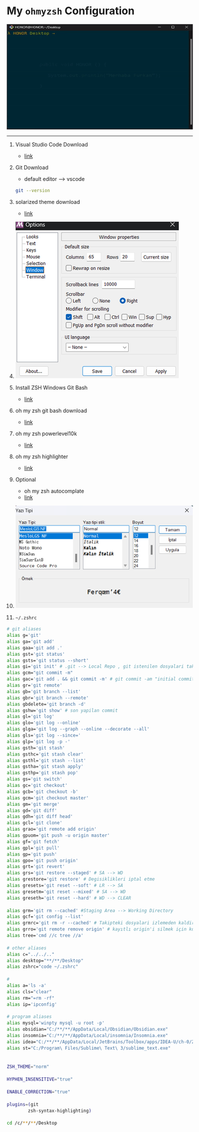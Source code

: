 # My `ohmyzsh` Configuration

![ohmyzsh](/images/ohmyzsh.gif)

---

1. Visual Studio Code Download
   - [link](https://code.visualstudio.com/download)
2. Git Download
   - default editor --> vscode
   ```zsh
   git --version
   ```
3. solarized theme download
   - [link](https://github.com/speedpacer/gitbash_solarized)
4. ![options](./images/GitBashSize.png)
5. Install ZSH Windows Git Bash
   - [link](https://gist.github.com/fworks/af4c896c9de47d827d4caa6fd7154b6b)
6. oh my zsh git bash download
   - [link](https://gist.github.com/fworks/af4c896c9de47d827d4caa6fd7154b6b)
7. oh my zsh powerlevel10k
   - [link](https://github.com/romkatv/powerlevel10k)
8. oh my zsh highlighter
   - [link](https://github.com/zsh-users/zsh-syntax-highlighting/blob/master/INSTALL.md)
9. Optional

   - oh my zsh autocomplate
   - [link](https://gist.github.com/n1snt/454b879b8f0b7995740ae04c5fb5b7df)

10. ![font](./images/GitBashFont.png)
11. `~/.zshrc`

```sh
# git aliases
alias g='git'
alias ga='git add'
alias gaa='git add .'
alias gst='git status'
alias gsts='git status --short'
alias gi='git init' # .git --> Local Repo , git istenilen dosyalari takip etsin
alias gcm="git commit -m"
alias gac='git add . && git commit -m' # git commit -am "initial commit"
alias gr='git remote'
alias gb='git branch --list'
alias gbr='git branch --remote'
alias gbdelete='git branch -d'
alias gshw='git show' # son yapilan commit
alias gl='git log'
alias glo='git log --online'
alias glga='git log --graph --online --decorate --all'
alias gls='git log --since='
alias glp='git log -p -'
alias gsth='git stash'
alias gsthc='git stash clear'
alias gsthl='git stash --list'
alias gstha='git stash apply'
alias gsthp='git stash pop'
alias gs='git switch'
alias gc='git checkout'
alias gcb='git checkout -b'
alias gcm='git checkout master'
alias gm='git merge'
alias gd='git diff'
alias gdh='git diff head'
alias gcl='git clone'
alias grao='git remote add origin'
alias gpuom='git push -u origin master'
alias gf='git fetch'
alias gpl='git pull'
alias gp='git push'
alias gpo='git push origin'
alias grt='git revert'
alias grs='git restore --staged' # SA --> WD
alias grestore='git restore' # Degisiklikleri iptal etme
alias gresets='git reset --soft' # LR --> SA
alias gresetm='git reset --mixed' # SA --> WD
alias greseth='git reset --hard' # WD --> CLEAR

alias grm='git rm --cached' #Staging Area --> Working Directory
alias gcf='git config --list'
alias grmrc='git rm -r --cached' # Takipteki dosyalari izlemeden kaldir
alias grro='git remote remove origin' # kayıtlı origin'i silmek için kullanılır
alias tree='cmd //c tree //a'

# other aliases
alias c="../../.."
alias desktop="**/**/Desktop"
alias zshrc="code ~/.zshrc"

#
alias a='ls -a'
alias cls="clear"
alias rm="=rm -rf"
alias ip='ipconfig'

# program aliases
alias mysql='winpty mysql -u root -p'
alias obsidian="C:/**/**/AppData/Local/Obsidian/Obsidian.exe"
alias insomnia="C:/**/**/AppData/Local/insomnia/Insomnia.exe"
alias idea="C:/**/**/AppData/Local/JetBrains/Toolbox/apps/IDEA-U/ch-0/223.8617.56/bin/idea64.exe"
alias st="C:/Program\ Files/Sublime\ Text\ 3/sublime_text.exe"


ZSH_THEME="norm"

HYPHEN_INSENSITIVE="true"

ENABLE_CORRECTION="true"

plugins=(git
        zsh-syntax-highlighting)

cd /c/**/**/Desktop
```
